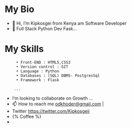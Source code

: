 # My Bio
  
- 👋 Hi, I’m Kipkosgei from Kenya am Software Developer
- 👀 Full Stack Python Dev Fask...

# My Skills

         • Front-END : HTML5,CSS3
         • Version control : GIT
         • Language : Python
         • Databases : (SQL) DBMS- PostgresSql 
         • Framework : Flask
        
        ...
-    I’m looking to collaborate on Growth ...
- 📫 How to reach me odkhoder@gmail.com | 
-    Twitter https://twitter.com/Kipkosgeii
-    {% Coffee %}
- 

<!---
Kipkosgeii
--->
